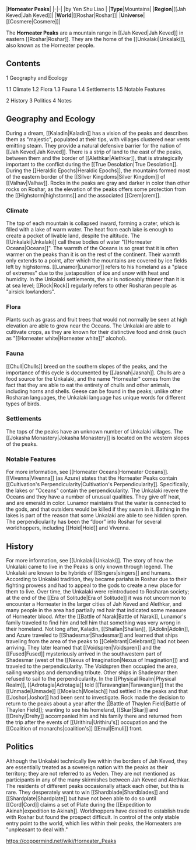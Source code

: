 |**Horneater Peaks**|
|-|-|
|by  Yen Shu Liao |
|**Type**|Mountains|
|**Region**|[[Jah Keved\|Jah Keved]]|
|**World**|[[Roshar\|Roshar]]|
|**Universe**|[[Cosmere\|Cosmere]]|

The **Horneater Peaks** are a mountain range in [[Jah Keved\|Jah Keved]] in eastern [[Roshar\|Roshar]]. They are the home of the [[Unkalaki\|Unkalaki]], also known as the Horneater people.

## Contents

1 Geography and Ecology

1.1 Climate
1.2 Flora
1.3 Fauna
1.4 Settlements
1.5 Notable Features


2 History
3 Politics
4 Notes


## Geography and Ecology
During a dream, [[Kaladin\|Kaladin]] has a vision of the peaks and describes them as "majestic", populated at their tips, with villages clustered near vents emitting steam. They provide a natural defensive barrier for the nation of [[Jah Keved\|Jah Keved]]. There is a strip of land to the east of the peaks, between them and the border of [[Alethkar\|Alethkar]], that is strategically important to the conflict during the [[True Desolation\|True Desolation]].
During the [[Heraldic Epochs\|Heraldic Epochs]], the mountains formed most of the eastern border of the [[Silver Kingdoms\|Silver Kingdom]] of [[Valhav\|Valhav]].
Rocks in the peaks are gray and darker in color than other rocks on Roshar, as the elevation of the peaks offers some protection from the [[Highstorm\|highstorms]] and the associated [[Crem\|crem]].

### Climate
The top of each mountain is collapsed inward, forming a crater, which is filled with a lake of warm water. The heat from each lake is enough to create a pocket of livable land, despite the altitude. The [[Unkalaki\|Unkalaki]] call these bodies of water "[[Horneater Oceans\|Oceans]]". The warmth of the Oceans is so great that it is often warmer on the peaks than it is on the rest of the continent. Their warmth only extends to a point, after which the mountains are covered by ice fields left by highstorms. [[Lunamor\|Lunamor]] refers to his homeland as a "place of extremes" due to the juxtaposition of ice and snow with heat and humidity.
In the Unkalaki settlements, the air is noticeably thinner than it is at sea level; [[Rock\|Rock]] regularly refers to other Rosharan people as "airsick lowlanders".

### Flora
Plants such as grass and fruit trees that would not normally be seen at high elevation are able to grow near the Oceans. The Unkalaki are able to cultivate crops, as they are known for their distinctive food and drink (such as "[[Horneater white\|Horneater white]]" alcohol).

### Fauna
[[Chull\|Chulls]] breed on the southern slopes of the peaks, and the importance of this cycle is documented by [[Jasnah\|Jasnah]]. Chulls are a food source for the Unkalaki, and the name "Horneater" comes from the fact that they are able to eat the entirety of chulls and other animals, including horns and shells.
Geese can be found in the peaks; unlike other Rosharan languages, the Unkalaki language has unique words for different types of birds.

### Settlements
The tops of the peaks have an unknown number of Unkalaki villages. The [[Jokasha Monastery\|Jokasha Monastery]] is located on the western slopes of the peaks.

### Notable Features
For more information, see [[Horneater Oceans\|Horneater Oceans]].
[[Vivenna\|Vivenna]] (as Azure) states that the Horneater Peaks contain [[Cultivation's Perpendicularity\|Cultivation's Perpendicularity]]. Specifically, the lakes or "Oceans" contain the perpendicularity. The Unkalaki revere the Oceans and they have a number of unusual qualities. They give off heat, and are emerald in color. Lunamor maintains that the water is connected to the gods, and that outsiders would be killed if they swam in it. Bathing in the lakes is part of the reason that some Unkalaki are able to see hidden spren.
The perpendicularity has been the “door” into Roshar for several worldhoppers, including [[Hoid\|Hoid]] and Vivenna.

## History
For more information, see [[Unkalaki\|Unkalaki]].
The story of how the Unkalaki came to live in the Peaks is only known through legend. The Unkalaki are known to be hybrids of [[Singers\|singers]] and humans. According to Unkalaki tradition, they became pariahs in Roshar due to their fighting prowess and had to appeal to the gods to create a new place for them to live.
Over time, the Unkalaki were reintroduced to Rosharan society; at the end of the [[Era of Solitude\|Era of Solitude]] it was not uncommon to encounter a Horneater in the larger cities of Jah Keved and Alethkar, and many people in the area had partially red hair that indicated some measure of Horneater blood.
After the [[Battle of Narak\|Battle of Narak]], Lunamor's family traveled to find him and tell him that something was very wrong in their homeland. Not long after, Kaladin, [[Shallan\|Shallan]], [[Adolin\|Adolin]], and Azure traveled to [[Shadesmar\|Shadesmar]] and learned that ships traveling from the area of the peaks to [[Celebrant\|Celebrant]] had not been arriving. They later learned that [[Voidspren\|Voidspren]] and the [[Fused\|Fused]] mysteriously arrived in the southwestern part of Shadesmar (west of the [[Nexus of Imagination\|Nexus of Imagination]]) and traveled to the perpendicularity. The Voidspren then occupied the area, sailing warships and demanding tribute. Other ships in Shadesmar then refused to sail to the perpendicularity. In the [[Physical Realm\|Physical Realm]], [[Adrotagia\|Adrotagia]] told [[Taravangian\|Taravangian]] that the [[Unmade\|Unmade]] [[Moelach\|Moelach]] had settled in the peaks and that [[Joshor\|Joshor]] had been sent to investigate. Rock made the decision to return to the peaks about a year after the [[Battle of Thaylen Field\|Battle of Thaylen Field]]; wanting to see his homeland, [[Skar\|Skar]] and [[Drehy\|Drehy]] accompanied him and his family there and returned from the trip after the events of [[Urithiru\|Urithiru's]] occupation and the [[Coalition of monarchs\|coalition's]] [[Emul\|Emuli]] front.

## Politics
Although the Unkalaki technically live within the borders of Jah Keved, they are essentially treated as a sovereign nation with the peaks as their territory; they are not referred to as Veden. They are not mentioned as participants in any of the many skirmishes between Jah Keved and Alethkar. The residents of different peaks occasionally attack each other, but this is rare. They desperately want to win [[Shardblade\|Shardblades]] and [[Shardplate\|Shardplate]] but have not been able to do so until [[Cord\|Cord]] claims a set of Plate during the [[Expedition to Akinah\|expedition to Akinah]].
Worldhoppers have desired to establish trade with Roshar but found the prospect difficult. In control of the only stable entry point to the world, which lies within their peaks, the Horneaters are "unpleasant to deal with."



https://coppermind.net/wiki/Horneater_Peaks